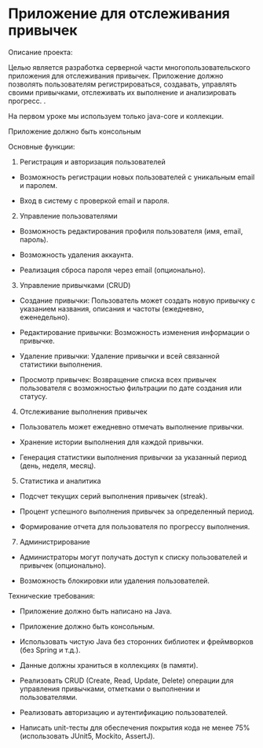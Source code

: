 # Приложение для отслеживания привычек



Описание проекта:

Целью является разработка серверной части многопользовательского приложения для отслеживания привычек.
Приложение должно позволять пользователям регистрироваться, создавать, управлять своими привычками, отслеживать их выполнение и анализировать прогресс. .



На первом уроке мы используем только java-core и коллекции.



Приложение должно быть консольным



Основные функции:

1. Регистрация и авторизация пользователей

* Возможность регистрации новых пользователей с уникальным email и паролем.

* Вход в систему с проверкой email и пароля.



2. Управление пользователями

* Возможность редактирования профиля пользователя (имя, email, пароль).

* Возможность удаления аккаунта.

* Реализация сброса пароля через email (опционально).



3. Управление привычками (CRUD)

* Создание привычки: Пользователь может создать новую привычку с указанием названия, описания и частоты (ежедневно, еженедельно).

* Редактирование привычки: Возможность изменения информации о привычке.

* Удаление привычки: Удаление привычки и всей связанной статистики выполнения.

* Просмотр привычек: Возвращение списка всех привычек пользователя с возможностью фильтрации по дате создания или статусу.



4. Отслеживание выполнения привычек

* Пользователь может ежедневно отмечать выполнение привычки.

* Хранение истории выполнения для каждой привычки.

* Генерация статистики выполнения привычки за указанный период (день, неделя, месяц).



5. Статистика и аналитика

* Подсчет текущих серий выполнения привычек (streak).

* Процент успешного выполнения привычек за определенный период.

* Формирование отчета для пользователя по прогрессу выполнения.


7. Администрирование

* Администраторы могут получать доступ к списку пользователей и привычек (опционально).

* Возможность блокировки или удаления пользователей.


Технические требования:

- Приложение должно быть написано на Java.

- Приложение должно быть консольным.

- Использовать чистую Java без сторонних библиотек и фреймворков (без Spring и т.д.).

- Данные должны храниться в коллекциях (в памяти).

- Реализовать CRUD (Create, Read, Update, Delete) операции для управления привычками, отметками о выполнении и пользователями.

- Реализовать авторизацию и аутентификацию пользователей.

- Написать unit-тесты для обеспечения покрытия кода не менее 75% (использовать JUnit5, Mockito, AssertJ).

